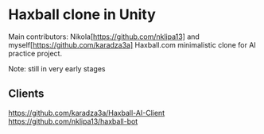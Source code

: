 # Haxball clone in Unity

Main contributors: Nikola[https://github.com/nklipa13] and myself[https://github.com/karadza3a]
Haxball.com minimalistic clone for AI practice project.

Note: still in very early stages

## Clients

https://github.com/karadza3a/Haxball-AI-Client
https://github.com/nklipa13/haxball-bot
